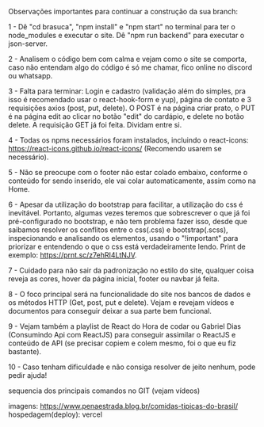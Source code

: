
Observações importantes para continuar a construção da sua branch:

1 - Dê "cd brasuca", "npm install" e "npm start" no terminal para ter o node_modules e executar o site. Dê "npm run backend" para executar o json-server.

2 - Analisem o código bem com calma e vejam como o site se comporta, caso não entendam algo do código é só me chamar, fico online no discord ou whatsapp.

3 - Falta para terminar: Login e cadastro (validação além do simples, pra isso é recomendado usar o react-hook-form e yup), página de contato e 3 requisições axios (post, put, delete). O POST é na página criar prato, o PUT é na página edit ao clicar no botão "edit" do cardápio, e delete no botão delete. A requisição GET já foi feita. Dividam entre si.

4 - Todas os npms necessários foram instalados, incluindo o react-icons: https://react-icons.github.io/react-icons/ (Recomendo usarem se necessário).

5 - Não se preocupe com o footer não estar colado embaixo, conforme o conteúdo for sendo inserido, ele vai colar automaticamente, assim como na Home.

6 - Apesar da utilização do bootstrap para facilitar, a utilização do css é inevitável. Portanto, algumas vezes teremos que sobrescrever o que já foi pré-configurado no bootstrap, e não tem problema fazer isso, desde que saibamos resolver os conflitos entre o css(.css) e bootstrap(.scss), inspecionando e analisando os elementos, usando o "!important" para priorizar e entendendo o que o css está verdadeiramente lendo. Print de exemplo: https://prnt.sc/z7ehRI4LtNJV.

7 - Cuidado para não sair da padronização no estilo do site, qualquer coisa reveja as cores, hover da página inicial, footer ou navbar já feita.

8 - O foco principal será na funcionalidade do site nos bancos de dados e os métodos HTTP (Get, post, put e delete). Vejam e revejam vídeos e documentos para conseguir deixar a sua parte bem funcional.

9 - Vejam também a playlist de React do Hora de codar ou Gabriel Dias (Consumindo Api com ReactJS) para conseguir assimilar o ReactJS e conteúdo de API (se precisar copiem e colem mesmo, foi o que eu fiz bastante).

10 - Caso tenham dificuldade e não consiga resolver de jeito nenhum, pode pedir ajuda!

sequencia dos principais comandos no GIT (vejam vídeos)

imagens: https://www.penaestrada.blog.br/comidas-tipicas-do-brasil/
hospedagem(deploy): vercel 